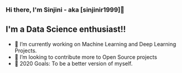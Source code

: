 ### Hi there, I'm Sinjini - aka [sinjinir1999]👋


## I'm a Data Science enthusiast!!

- 🔭 I’m currently working on Machine Learning and Deep Learning Projects.
- 👯 I’m looking to contribute more to Open Source projects
- 🥅 2020 Goals: To be a better version of myself.

